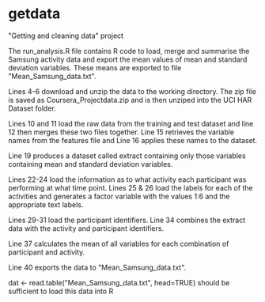 # getdata
"Getting and cleaning data" project

The run_analysis.R file contains R code to load, merge and summarise the Samsung activity data and export the mean values of mean and standard deviation variables. These means are exported to file "Mean_Samsung_data.txt".

Lines 4-6 download and unzip the data to the working directory. The zip file is saved as Coursera_Projectdata.zip and is then unziped into the UCI HAR Dataset folder.

Lines 10 and 11 load the raw data from the training and test dataset and line 12 then merges these two files together. Line 15 retrieves the variable names from the features file and Line 16 applies these names to the dataset.

Line 19 produces a dataset called extract containing only those variables containing mean and standard deviation variables.

Lines 22-24 load the information as to what activity each participant was performing at what time point. Lines 25 & 26 load the labels for each of the activities and generates a factor variable with the values 1:6 and the appropriate text labels.

Lines 29-31 load the participant identifiers.
Line 34 combines the extract data with the activity and participant identifiers.

Line 37 calculates the mean of all variables for each combination of participant and activity.

Line 40 exports the data to "Mean_Samsung_data.txt".

dat <- read.table("Mean_Samsung_data.txt", head=TRUE) should be sufficient to load this data into R












